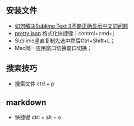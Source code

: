 ## 安装文件
* [如何解决Sublime Text 3不能正确显示中文的问题](https://segmentfault.com/a/1190000002461891)
* [pretty json](http://blog.csdn.net/alexyanglei/article/details/62039970) 格式化快捷键：control+cmd+j
* Sublime竖直复制先选中然后Ctrl+Shift+L；
* Mac同一应用窗口切换窗口切换；

## 搜索技巧
* 搜索文件 ctrl + p

## markdown
* 快捷键 ctrl + alt + o